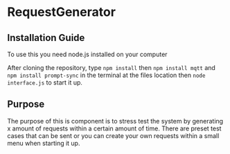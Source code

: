 # RequestGenerator

## Installation Guide

To use this you need node.js installed on your computer

After cloning the repository, type `npm install` then `npm install mqtt` and `npm install prompt-sync` in the terminal at the files location then `node interface.js` to start it up.

## Purpose

The purpose of this is component is to stress test the system by generating x amount of requests within a certain amount of time.
There are preset test cases that can be sent or you can create your own requests within a small menu when starting it up.


